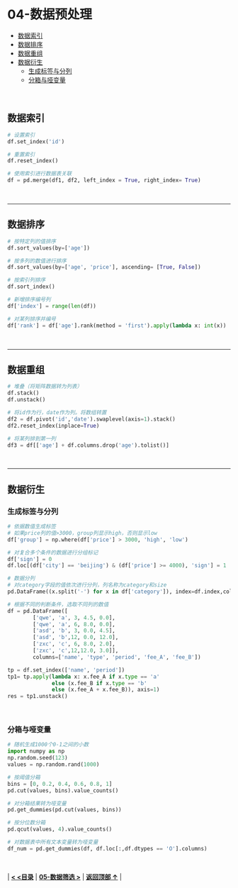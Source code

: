 # 04-数据预处理

- [数据索引](#数据索引)
- [数据排序](#数据排序)
- [数据重组](#数据重组)
- [数据衍生](#数据衍生)
  - [生成标签与分列](#生成标签与分列)
  - [分箱与哑变量](#分箱与哑变量)

<br/>

## 数据索引

```python
# 设置索引
df.set_index('id')

# 重置索引
df.reset_index() 

# 使用索引进行数据表关联
df = pd.merge(df1, df2, left_index = True, right_index= True)
```

<br/>

------

## 数据排序

```python
# 按特定列的值排序
df.sort_values(by=['age'])

# 按多列的数值进行排序
df.sort_values(by=['age', 'price'], ascending= [True, False])

# 按索引列排序
df.sort_index()

# 新增排序编号列
df['index'] = range(len(df))

# 对某列排序并编号
df['rank'] = df['age'].rank(method = 'first').apply(lambda x: int(x))
```

<br/>

------

## 数据重组

```python
# 堆叠（将矩阵数据转为列表）
df.stack()
df.unstack()

# 将id作为行，date作为列。将数组转置
df2 = df.pivot('id','date').swaplevel(axis=1).stack()
df2.reset_index(inplace=True)

# 将某列排到第一列
df3 = df[['age'] + df.columns.drop('age').tolist()]
```

<br/>

------

## 数据衍生

### 生成标签与分列

```python
# 依据数值生成标签
# 如果price列的值>3000，group列显示high，否则显示low
df['group'] = np.where(df['price'] > 3000, 'high', 'low')

# 对复合多个条件的数据进行分组标记
df['sign'] = 0
df.loc[(df['city'] == 'beijing') & (df['price'] >= 4000), 'sign'] = 1

# 数据分列
# 对category字段的值依次进行分列，列名称为category和size
pd.DataFrame((x.split('-') for x in df['category']), index=df.index,columns=['category','size'])

# 根据不同的判断条件，选取不同列的数值
df = pd.DataFrame([
        ['qwe', 'a', 3, 4.5, 0.0],
        ['qwe', 'a', 6, 8.0, 0.0],
        ['asd', 'b', 3, 0.0, 4.5],
        ['asd', 'b',12, 0.0, 12.0],
        ['zxc', 'c', 6, 8.0, 2.0],
        ['zxc', 'c',12,12.0, 3.0]],
        columns=['name', 'type', 'period', 'fee_A', 'fee_B'])

tp = df.set_index(['name', 'period'])
tp1= tp.apply(lambda x: x.fee_A if x.type == 'a'
              else (x.fee_B if x.type == 'b'
              else (x.fee_A + x.fee_B)), axis=1)
res = tp1.unstack()
```

<br/>

### 分箱与哑变量

```python
# 随机生成1000个0-1之间的小数
import numpy as np
np.random.seed(123)
values = np.random.rand(1000)

# 按阈值分箱
bins = [0, 0.2, 0.4, 0.6, 0.8, 1]
pd.cut(values, bins).value_counts()

# 对分箱结果转为哑变量
pd.get_dummies(pd.cut(values, bins))

# 按分位数分箱
pd.qcut(values, 4).value_counts()

# 对数据表中所有文本变量转为哑变量
df_num = pd.get_dummies(df, df.loc[:,df.dtypes == 'O'].columns)
```

<br/>

|  [**< <目录**](./README.md)  |  [**05-数据筛选 >**](./05-数据筛选.md)  |  [**返回顶部 ↑**](#04-数据预处理) |